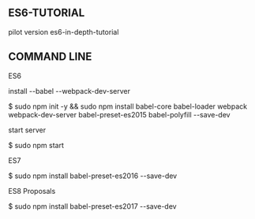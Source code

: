 ## ES6-TUTORIAL
pilot version es6-in-depth-tutorial

## COMMAND LINE ##

ES6

install --babel --webpack-dev-server

$ sudo npm init -y && sudo npm install babel-core babel-loader webpack webpack-dev-server babel-preset-es2015 babel-polyfill --save-dev

start server

$ sudo npm start

ES7

$ sudo npm install babel-preset-es2016 --save-dev

ES8 Proposals

$ sudo npm install babel-preset-es2017 --save-dev
